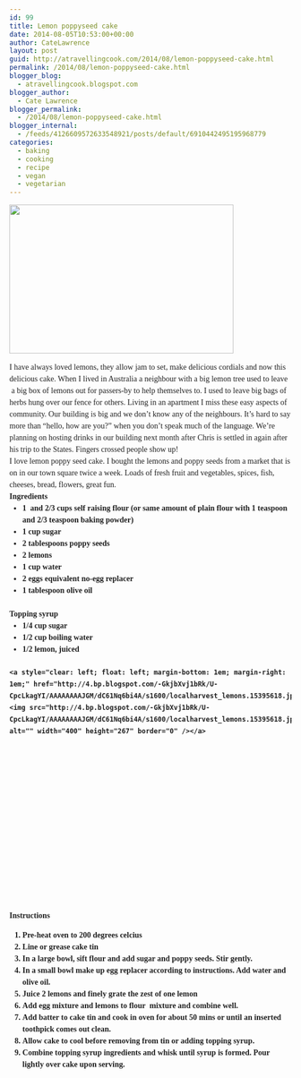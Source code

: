 ```yaml
---
id: 99
title: Lemon poppyseed cake
date: 2014-08-05T10:53:00+00:00
author: CateLawrence
layout: post
guid: http://atravellingcook.com/2014/08/lemon-poppyseed-cake.html
permalink: /2014/08/lemon-poppyseed-cake.html
blogger_blog:
  - atravellingcook.blogspot.com
blogger_author:
  - Cate Lawrence
blogger_permalink:
  - /2014/08/lemon-poppyseed-cake.html
blogger_internal:
  - /feeds/4126609572633548921/posts/default/6910442495195968779
categories:
  - baking
  - cooking
  - recipe
  - vegan
  - vegetarian
---
```





  <a  href="http://3.bp.blogspot.com/-AImSvSA-Hpo/VPiGaq7oonI/AAAAAAAAKwk/KhOVMROKkz8/s1600/lemon_poppy_seed_cake.jpg"><img src="http://3.bp.blogspot.com/-AImSvSA-Hpo/VPiGaq7oonI/AAAAAAAAKwk/KhOVMROKkz8/s1600/lemon_poppy_seed_cake.jpg" alt="" width="400" height="266" border="0" /></a>





<div style="color: #212121; font-family: Georgia, 'Times New Roman', Times, serif; font-size: 14px; line-height: 21px; margin-bottom: 1.5em; padding: 0px;">
  I have always loved lemons, they allow jam to set, make delicious cordials and now this delicious cake. When I lived in Australia a neighbour with a big lemon tree used to leave  a big box of lemons out for passers-by to help themselves to. I used to leave big bags of herbs hung over our fence for others. Living in an apartment I miss these easy aspects of community. Our building is big and we don&#8217;t know any of the neighbours. It&#8217;s hard to say more than &#8220;hello, how are you?&#8221; when you don&#8217;t speak much of the language. We&#8217;re planning on hosting drinks in our building next month after Chris is settled in again after his trip to the States. Fingers crossed people show up!




<div style="color: #212121; font-family: Georgia, 'Times New Roman', Times, serif; font-size: 14px; line-height: 21px; margin-bottom: 1.5em; padding: 0px;">
  I love lemon poppy seed cake. I bought the lemons and poppy seeds from a market that is on in our town square twice a week. Loads of fresh fruit and vegetables, spices, fish, cheeses, bread, flowers, great fun.


<div style="color: #212121; font-family: Georgia, 'Times New Roman', Times, serif; font-size: 14px; line-height: 21px; margin-bottom: 1.5em; padding: 0px;">
  <span style="font-weight: bold;">Ingredients


<ul style="color: #212121; font-family: Georgia, 'Times New Roman', Times, serif; font-size: 14px; line-height: 21px; margin: 0px 0px 1.5em 1.667em; padding: 0px;">
  <li style="margin: 0px; padding: 0px;">
    1  and 2/3 cups self raising flour (or same amount of plain flour with 1 teaspoon and 2/3 teaspoon baking powder)
  </li>
  <li style="margin: 0px; padding: 0px;">
    1 cup sugar
  </li>
  <li style="margin: 0px; padding: 0px;">
    2 tablespoons poppy seeds
  </li>
  <li style="margin: 0px; padding: 0px;">
    2 lemons
  </li>
  <li style="margin: 0px; padding: 0px;">
    1 cup water
  </li>
  <li style="margin: 0px; padding: 0px;">
    2 eggs equivalent no-egg replacer
  </li>
  <li style="margin: 0px; padding: 0px;">
    1 tablespoon olive oil
  </li>
</ul>

<div style="color: #212121; font-family: Georgia, 'Times New Roman', Times, serif; font-size: 14px; line-height: 21px; margin-bottom: 1.5em; padding: 0px;">
  <span style="font-weight: bold;">Topping syrup


<ul style="color: #212121; font-family: Georgia, 'Times New Roman', Times, serif; font-size: 14px; line-height: 21px; margin: 0px 0px 1.5em 1.667em; padding: 0px;">
  <li style="margin: 0px; padding: 0px;">
    1/4 cup sugar
  </li>
  <li style="margin: 0px; padding: 0px;">
    1/2 cup boiling water
  </li>
  <li style="margin: 0px; padding: 0px;">
    1/2 lemon, juiced
  </li>
</ul>

<div style="color: #212121; font-family: Georgia, 'Times New Roman', Times, serif; font-size: 14px; line-height: 21px; margin-bottom: 1.5em; padding: 0px;">
  
    <a style="clear: left; float: left; margin-bottom: 1em; margin-right: 1em;" href="http://4.bp.blogspot.com/-GkjbXvj1bRk/U-CpcLkagYI/AAAAAAAAJGM/dC61Nq6bi4A/s1600/localharvest_lemons.15395618.jpg"><img src="http://4.bp.blogspot.com/-GkjbXvj1bRk/U-CpcLkagYI/AAAAAAAAJGM/dC61Nq6bi4A/s1600/localharvest_lemons.15395618.jpg" alt="" width="400" height="267" border="0" /></a>
  
  
  <p>
    <span style="font-weight: bold;"><br /> <span style="font-weight: bold;"><br /> <span style="font-weight: bold;"><br /> <span style="font-weight: bold;"><br /> <span style="font-weight: bold;"><br /> <span style="font-weight: bold;"><br /> <span style="font-weight: bold;"><br /> <span style="font-weight: bold;"><br /> <span style="font-weight: bold;"><br /> <span style="font-weight: bold;"><br /> <span style="font-weight: bold;"><br /> <span style="font-weight: bold;"><br /> <span style="font-weight: bold;"><br /> <span style="font-weight: bold;"><br /> <span style="font-weight: bold;">Instructions
  


<ol style="color: #212121; font-family: Georgia, 'Times New Roman', Times, serif; font-size: 14px; line-height: 21px; margin: 0px 0px 1.5em 1.667em; padding: 0px;">
  <li style="margin: 0px; padding: 0px;">
    Pre-heat oven to 200 degrees celcius
  </li>
  <li style="margin: 0px; padding: 0px;">
    Line or grease cake tin
  </li>
  <li style="margin: 0px; padding: 0px;">
    In a large bowl, sift flour and add sugar and poppy seeds. Stir gently.
  </li>
  <li style="margin: 0px; padding: 0px;">
    In a small bowl make up egg replacer according to instructions. Add water and olive oil.
  </li>
  <li style="margin: 0px; padding: 0px;">
    Juice 2 lemons and finely grate the zest of one lemon
  </li>
  <li style="margin: 0px; padding: 0px;">
    Add egg mixture and lemons to flour  mixture and combine well.
  </li>
  <li style="margin: 0px; padding: 0px;">
    Add batter to cake tin and cook in oven for about 50 mins or until an inserted toothpick comes out clean.
  </li>
  <li style="margin: 0px; padding: 0px;">
    Allow cake to cool before removing from tin or adding topping syrup.
  </li>
  <li style="margin: 0px; padding: 0px;">
    Combine topping syrup ingredients and whisk until syrup is formed. Pour lightly over cake upon serving.
  </li>
</ol>

<div style="color: #212121; font-family: Georgia, 'Times New Roman', Times, serif; font-size: 14px; line-height: 21px; margin-bottom: 1.5em; padding: 0px;">
